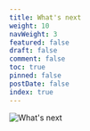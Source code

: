 ```yaml
---
title: What's next
weight: 10
navWeight: 3
featured: false
draft: false
comment: false
toc: true
pinned: false
postDate: false
index: true
---
```

<!-- markdownlint-disable MD041 -->
![What's next][01]

<!-- link references -->
[01]: images/crescendo/slide10.png
